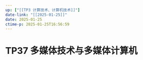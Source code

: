 ```yaml
---
up: ["[[TP3 计算技术、计算机技术]]"]
date-link: "[[2025-01-25]]"
date: 2025-01-25
ctime-p: 2025-01-25T16:56:59
---
```


# TP37 多媒体技术与多媒体计算机
